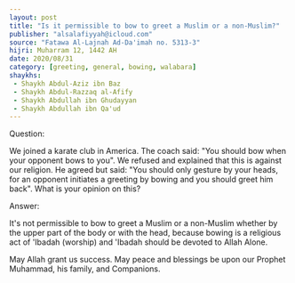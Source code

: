```yaml
---
layout: post
title: "Is it permissible to bow to greet a Muslim or a non-Muslim?"
publisher: "alsalafiyyah@icloud.com"
source: "Fatawa Al-Lajnah Ad-Da'imah no. 5313-3"
hijri: Muharram 12, 1442 AH
date: 2020/08/31
category: [greeting, general, bowing, walabara]
shaykhs: 
 - Shaykh Abdul-Aziz ibn Baz
 - Shaykh Abdul-Razzaq al-Afify
 - Shaykh Abdullah ibn Ghudayyan
 - Shaykh Abdullah ibn Qa'ud
---
```


Question: 

We joined a karate club in America. The coach said: "You should bow when your opponent bows to you". We refused and explained that this is against our religion. He agreed but said: "You should only gesture by your heads, for an opponent initiates a greeting by bowing and you should greet him back". What is your opinion on this?

Answer:

It's not permissible to bow to greet a Muslim or a non-Muslim whether by the upper part of the body or with the head, because bowing is a religious act of 'Ibadah (worship) and 'Ibadah should be devoted to Allah Alone.

May Allah grant us success. May peace and blessings be upon our Prophet Muhammad, his family, and Companions.
